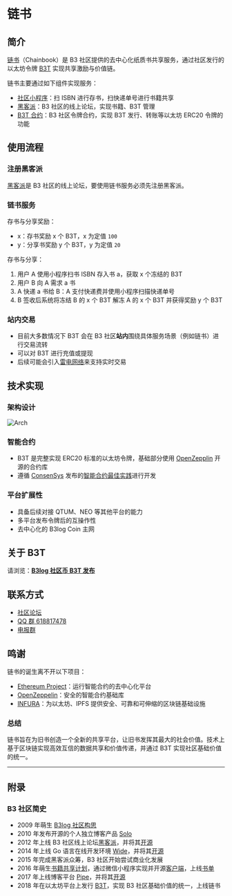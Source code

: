 # 链书

## 简介

[链书](https://github.com/b3log/chainbook)（Chainbook）是 B3 社区提供的去中心化纸质书共享服务，通过社区发行的以太坊令牌 [B3T](https://hacpai.com/article/1516547810228) 实现共享激励与价值链。

链书主要通过如下组件实现服务：

* [社区小程序](https://github.com/b3log/symphony-weapp)：扫 ISBN 进行存书，扫快递单号进行书籍共享
* [黑客派](https://hacpai.com)：B3 社区的线上论坛，实现书籍、B3T 管理
* [B3T 合约](https://etherscan.io/token/0xe249e7a6f5a9efee03b4c5090c77245ef6fe0f5e)：B3 社区令牌合约，实现 B3T 发行、转账等以太坊 ERC20 令牌的功能

## 使用流程

### 注册黑客派

[黑客派](https://hacpai.com)是 B3 社区的线上论坛，要使用链书服务必须先注册黑客派。

### 链书服务

存书与分享奖励：

* x：存书奖励 x 个 B3T，x 为定值 `100`
* y：分享书奖励 y 个 B3T，y 为定值 `20`

存书与分享：

1. 用户 A 使用小程序扫书 ISBN 存入书 a，获取 x 个冻结的 B3T
2. 用户 B 向 A 需求 a 书
3. A 快递 a 书给 B：A 支付快递费并使用小程序扫描快递单号
4. B 签收后系统将冻结 B 的 x 个 B3T 解冻 A 的 x 个 B3T 并获得奖励 y 个 B3T

### 站内交易

* 目前大多数情况下 B3T 会在 B3 社区**站内**围绕具体服务场景（例如链书）进行交易流转
* 可以对 B3T 进行充值或提现
* 后续可能会引入[雷电网络](https://raiden.network)来支持实时交易

## 技术实现

### 架构设计

![Arch](https://user-images.githubusercontent.com/873584/35210948-37f3f3d6-ff8f-11e7-916c-fc754841c870.png)

### 智能合约

* B3T 是完整实现 ERC20 标准的以太坊令牌，基础部分使用 [OpenZepplin](https://openzeppelin.org) 开源的合约库
* 遵循 [ConsenSys](https://consensys.net) 发布的[智能合约最佳实践](https://github.com/ConsenSys/smart-contract-best-practices)进行开发

### 平台扩展性

* 具备后续对接 QTUM、NEO 等其他平台的能力
* 多平台发布令牌后的互操作性
* 去中心化的 B3log Coin 主网  

## 关于 B3T

请浏览：**[B3log 社区币 B3T 发布](https://hacpai.com/article/1516547810228)**

## 联系方式

* [社区论坛](https://hacpai.com/tag/B3T)
* [QQ 群 618817478](https://shang.qq.com/wpa/qunwpa?idkey=774db3af72d630c1ab91550763f55265e4b3e8c4b8d953dd51070561b114afef)
* [电报群](https://t.me/b3logcoin)

## 鸣谢

链书的诞生离不开以下项目：

* [Ethereum Project](https://www.ethereum.org)：运行智能合约的去中心化平台
* [OpenZeppelin](https://github.com/OpenZeppelin/zeppelin-solidity)：安全的智能合约基础库
* [INFURA](https://infura.io)：为以太坊、IPFS 提供安全、可靠和可伸缩的区块链基础设施

### 总结

链书旨在为旧书创造一个全新的共享平台，让旧书发挥其最大的社会价值。技术上基于区块链实现高效互信的数据共享和价值传递，并通过 B3T 实现社区基础价值的统一。

----

## 附录

### B3 社区简史

* 2009 年萌生 [B3log 社区构思](http://88250.b3log.org/articles/2009/12/09/1260370800000.html) 
* 2010 年发布开源的个人独立博客产品 [Solo](https://github.com/b3log/solo)
* 2012 年上线 B3 社区线上论坛[黑客派](https://hacpai.com)，并将其[开源](https://github.com/b3log/symphony)
* 2014 年上线 Go 语言在线开发环境 [Wide](https://wide.b3log.org)，并将其[开源](https://github.com/b3log/wide)
* 2015 年完成黑客派众筹，B3 社区开始尝试商业化发展
* 2016 年萌生[书籍共享计划](https://hacpai.com/article/1483240295087)，通过微信小程序实现并开源[客户端](https://github.com/b3log/symphony-weapp)，上线[书单](https://hacpai.com/tag/book_share)
* 2017 年上线博客平台 [Pipe](http://pipe.b3log.org)，并将其[开源](https://github.com/b3log/pipe)
* 2018 年在以太坊平台上发行 [B3T](https://etherscan.io/token/0xe249e7a6f5a9efee03b4c5090c77245ef6fe0f5e)，实现 B3 社区基础价值的统一，上线链书
